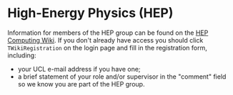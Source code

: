 # High-Energy Physics (HEP)

Information for members of the HEP group can be found on the [HEP Computing Wiki](https://www.hep.ucl.ac.uk/twiki/bin/view/Computing). If you don't already have access you should click `TWikiRegistration` on the login page and fill in the registration form, including:

- your UCL e-mail address if you have one;
- a brief statement of your role and/or supervisor in the "comment" field so we know you are part of the HEP group.